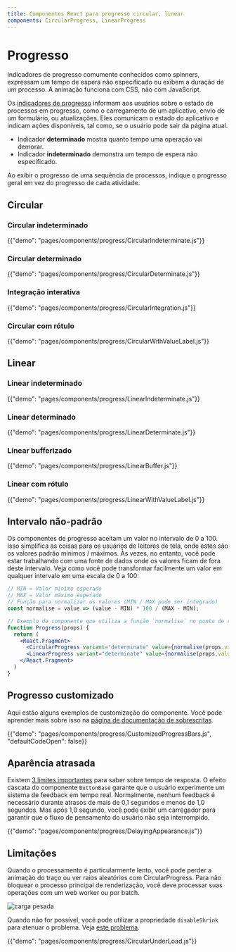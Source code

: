 ```yaml
---
title: Componentes React para progresso circular, linear
components: CircularProgress, LinearProgress
---
```


# Progresso

<p class="description">Indicadores de progresso comumente conhecidos como spinners, expressam um tempo de espera não especificado ou exibem a duração de um processo. A animação funciona com CSS, não com JavaScript.</p>

Os [indicadores de progresso](https://material.io/design/components/progress-indicators.html) informam aos usuários sobre o estado de processos em progresso, como o carregamento de um aplicativo, envio de um formulário, ou atualizações. Eles comunicam o estado do aplicativo e indicam ações disponíveis, tal como, se o usuário pode sair da página atual.

- Indicador **determinado** mostra quanto tempo uma operação vai demorar.
- Indicador **indeterminado** demonstra um tempo de espera não especificado.

Ao exibir o progresso de uma sequência de processos, indique o progresso geral em vez do progresso de cada atividade.

## Circular

### Circular indeterminado

{{"demo": "pages/components/progress/CircularIndeterminate.js"}}

### Circular determinado

{{"demo": "pages/components/progress/CircularDeterminate.js"}}

### Integração interativa

{{"demo": "pages/components/progress/CircularIntegration.js"}}

### Circular com rótulo

{{"demo": "pages/components/progress/CircularWithValueLabel.js"}}

## Linear

### Linear indeterminado

{{"demo": "pages/components/progress/LinearIndeterminate.js"}}

### Linear determinado

{{"demo": "pages/components/progress/LinearDeterminate.js"}}

### Linear bufferizado

{{"demo": "pages/components/progress/LinearBuffer.js"}}

### Linear com rótulo

{{"demo": "pages/components/progress/LinearWithValueLabel.js"}}

## Intervalo não-padrão

Os componentes de progresso aceitam um valor no intervalo de 0 a 100. Isso simplifica as coisas para os usuários de leitores de tela, onde estes são os valores padrão mínimos / máximos. Às vezes, no entanto, você pode estar trabalhando com uma fonte de dados onde os valores ficam de fora deste intervalo. Veja como você pode transformar facilmente um valor em qualquer intervalo em uma escala de 0 a 100:

```jsx
// MIN = Valor mínimo esperado
// MAX = Valor máximo esperado
// Função para normalizar os valores (MIN / MAX pode ser integrado)
const normalise = value => (value - MIN) * 100 / (MAX - MIN);

// Exemplo de componente que utiliza a função `normalise` no ponto de renderização.
function Progress(props) {
  return (
    <React.Fragment>
      <CircularProgress variant="determinate" value={normalise(props.value)} />
      <LinearProgress variant="determinate" value={normalise(props.value)} />
    </React.Fragment>
  )
}
```

## Progresso customizado

Aqui estão alguns exemplos de customização do componente. Você pode aprender mais sobre isso na [página de documentação de sobrescritas](/customization/components/).

{{"demo": "pages/components/progress/CustomizedProgressBars.js", "defaultCodeOpen": false}}

## Aparência atrasada

Existem [3 limites importantes](https://www.nngroup.com/articles/response-times-3-important-limits/) para saber sobre tempo de resposta. O efeito cascata do componente `ButtonBase` garante que o usuário experimente um sistema de feedback em tempo real. Normalmente, nenhum feedback é necessário durante atrasos de mais de 0,1 segundos e menos de 1,0 segundos. Mas após 1,0 segundo, você pode exibir um carregador para garantir que o fluxo de pensamento do usuário não seja interrompido.

{{"demo": "pages/components/progress/DelayingAppearance.js"}}

## Limitações

Quando o processamento é particularmente lento, você pode perder a animação do traço ou ver raios aleatórios com CircularProgress. Para não bloquear o processo principal de renderização, você deve processar suas operações com um web worker ou por batch.

![carga pesada](/material-ui-static/images/progress/heavy-load.gif)

Quando não for possível, você pode utilizar a propriedade `disableShrink` para atenuar o problema. Veja [este problema](https://github.com/mui-org/material-ui/issues/10327).

{{"demo": "pages/components/progress/CircularUnderLoad.js"}}